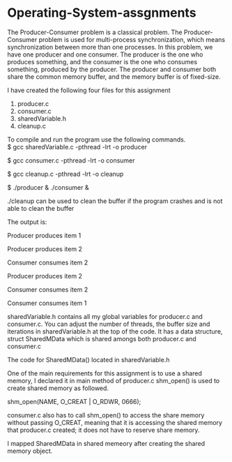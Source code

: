 # Operating-System-assgnments

The Producer-Consumer problem is a classical problem. The Producer-Consumer problem is used for multi-process synchronization, which means synchronization between more than one processes.
In this problem, we have one producer and one consumer. The producer is the one who produces something, and the consumer is the one who consumes something, produced by the producer. The producer and consumer both share the common memory buffer, and the memory buffer is of fixed-size.

I have created the following four files for this assignment
1. producer.c
2. consumer.c
3. sharedVariable.h
4. cleanup.c

To compile and run the program use the following commands.                                                                                                                              
$ gcc sharedVariable.c -pthread -lrt -o producer

$ gcc consumer.c -pthread -lrt -o consumer

$ gcc cleanup.c -pthread -lrt -o cleanup

$ ./producer & ./consumer &

./cleanup can be used to clean the buffer if the program crashes and is not able to clean the buffer

The output is:

Producer produces item 1

Producer produces item 2

Consumer consumes item 2

Producer produces item 2

Consumer consumes item 2

Consumer consumes item 1


sharedVariable.h contains all my global variables for producer.c and consumer.c. You can adjust the number of threads, the buffer size and iterations in sharedVariable.h at the top of the code. It has a data structure, struct SharedMData which is shared amongs both producer.c and consumer.c

The code for SharedMData() located in sharedVariable.h

One of the main requirements for this assignment is to use a shared memory, I declared it in main method of producer.c
shm_open() is used to create shared memory as followed.

shm_open(NAME, O_CREAT | O_RDWR, 0666); 

consumer.c also has to call shm_open() to access the share memory without passing O_CREAT, meaning that it is accessing the shared memory that producer.c created; it does not have to reserve share memory.

I mapped SharedMData in shared memeory after creating the shared memory object.


